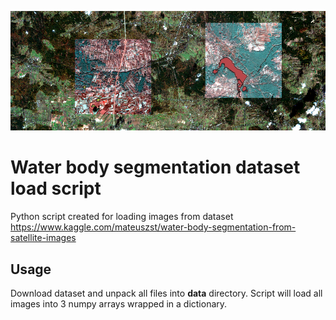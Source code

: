 ![Banner](img/banner.png "Banner")
# Water body segmentation dataset load script
Python script created for loading images from dataset https://www.kaggle.com/mateuszst/water-body-segmentation-from-satellite-images
## Usage
Download dataset and unpack all files into **data** directory.
Script will load all images into 3 numpy arrays wrapped in a dictionary.
